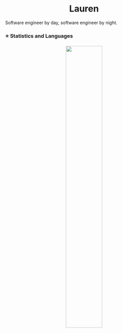 <h1 align="center">Lauren</h1>

Software engineer by day, software engineer by night.

</p>

### ⭐ Statistics and Languages

<p align="center">
  <img width="48%" src="https://github-readme-stats.vercel.app/api?username=laurenabrahall&show_icons=true&theme=tokyonight" />
</p>
